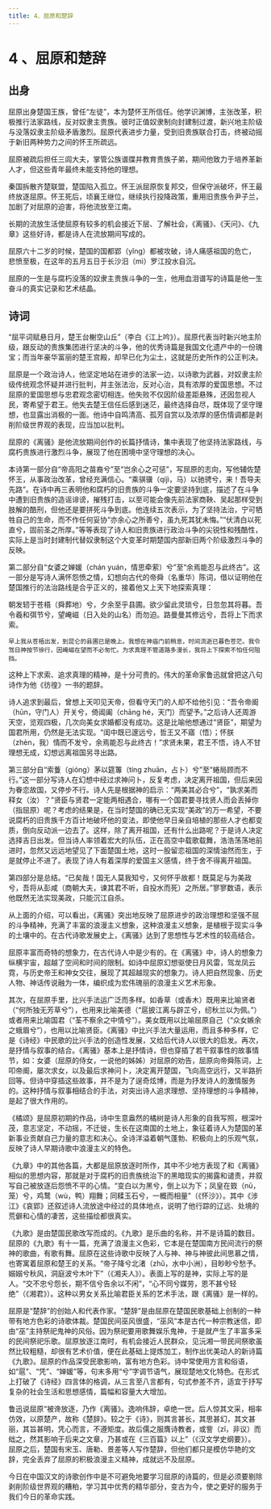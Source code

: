 ```yaml
---
title: 4、屈原和楚辞
---
```


# 4 、屈原和楚辞

## 出身

屈原出身楚国王族，曾任“左徒”，本为楚怀王所信任。他学识渊博，主张改革，积极推行法家路线，反对奴隶主贵族。彼时正值奴隶制向封建制过渡，新兴地主阶级与没落奴隶主阶级矛盾激烈。屈原代表进步力量，受到旧贵族联合打击，终被动摇于新旧两种势力之间的怀王所疏远。

屈原被疏后担任三闾大夫，掌管公族谱牒并教育贵族子弟，期间他致力于培养革新人才，但这些青年最终未能支持他的理想。

秦国拆散齐楚联盟，楚国陷入孤立。怀王派屈原恢复邦交，但保守派破坏，怀王最终放逐屈原。怀王死后，顷襄王继位，继续执行投降政策，重用旧贵族令尹子兰，加剧了对屈原的迫害，将他流放至江南。

长期的流放生活使屈原有较多的机会接近下层、了解社会，《离骚》、《天问》、《九章》这些好诗，都是诗人在流放期间写成的。

屈原六十二岁的时候，楚国的国都郢（yǐng）都被攻破，诗人痛感祖国的危亡，悲愤至极，在这年的五月五日于长沙汨（mì）罗江投水自沉。

屈原的一生是与腐朽没落的奴隶主贵族斗争的一生，他用血泪谱写的诗篇是他一生奋斗的真实记录和艺术结晶。

## 诗词

“屈平词赋悬日月，楚王台榭空山丘”（李白《江上吟》）。屈原代表当时新兴地主阶级，跟反动的贵族集团进行坚决的斗争，他的优秀诗篇是我国文化遗产中的一份瑰宝；而当年豪华富丽的楚王宫殿，却早已化为尘土，这就是历史所作的公正判决。

屈原是一个政治诗人，他坚定地站在进步的法家一边，以诗歌为武器，对奴隶主阶级传统观念怀疑并进行批判，并主张法治，反对心治，具有浓厚的爱国思想。不过屈原的爱国思想与忠君观念密切相连。他失败不仅因阶级差距悬殊，还因忽视人民，寄希望于君王。他失去楚王信任后感到迷茫，最终选择自尽，既体现了坚守理想，也显露出消极的一面。他诗中自鸣清高、孤芳自赏以及浓厚的感伤情调都是剥削阶级世界观的表现，应当加以批判。

屈原的《离骚》是他流放期间创作的长篇抒情诗，集中表现了他坚持法家路线，与腐朽贵族进行激烈斗争，展现了他在困境中坚守理想的决心。

本诗第一部分自“帝高阳之苗裔兮”至“岂余心之可惩”，写屈原的志向，写他辅佐楚怀王，从事政治改革，曾经充满信心。“乘骐骥（qíjì，马）以驰骋兮，来！吾导夫先路”。在诗中再三表明他和腐朽的旧贵族的斗争一定要坚持到底，描述了在斗争中遭到旧贵族的造谣诽谤，摧残打击，以至可能会像先前法家商鞅、吴起那样受到肢解的酷刑，但他还是要拼死斗争到底。他连续五次表示，为了坚持法治，宁可牺牲自己的生命，而不作任何妥协“亦余心之所善兮，虽九死其犹未悔。”“伏清白以死直兮，固前圣之所厚。”等等表现了诗人和旧贵族进行政治斗争的尖锐性和残酷性，实际上是当时封建制代替奴隶制这个大变革时期楚国内部新旧两个阶级激烈斗争的反映。

第二部分自“女婆之婵媛（chán yuán，情思牵萦）兮”至“余焉能忍与此终古”。这一部分是写诗人满怀怨愤之情，幻想向古代的帝舜（名重华）陈词，借以证明他在楚国推行的法治路线是合乎正义的，接着他又上天下地探索真理：

朝发轫于苍梧（舜葬地）兮，夕余至乎县圃。欲少留此灵琐兮，日忽忽其将暮。吾令羲和弭节兮，望崦嵫（日入处的山名）而勿迫。路曼曼其修远兮，吾将上下而求索。

`早上我从苍梧出发，到昆仑的县圃已是晚上。我想在神庙门前稍息，时间流逝已暮色苍茫。我令驾日神按节徐行，因崦嵫在望而不必匆忙。为求真理不管道路多漫长，我将上下探索不怕任何阻挡。`

这种上下求索、追求真理的精神，是十分可贵的。伟大的革命家鲁迅就曾把这八句诗作为他《彷徨》一书的题辞。

诗人追求到最后，曾想上天叩见天帝，但看守天门的人却不给他引见：“吾令帝阍（hūn，守门人）开关兮，倚阊阖（chāng hé，天门）而望予。”之后诗人还周游天空，览观四极，几次向美女求婚都没有成功。这是比喻他想通过“贤臣”，期望为国君所用，仍然是无法实现。“闺中既已邃远兮，哲王又不寤（悟）；怀朕（zhèn，我）情而不发兮，余焉能忍与此终古！”求贤未果，君王不悟，诗人不甘理想无成，幻想远离祖国另寻出路。

第三部分自“索藑（gióng）茅以筵篿（tíng zhuān，占卜）兮”至“蜷局顾而不行。”这一部分写诗人在幻想中经过求神问卜，反复考虑，决定离开祖国，但后来因为眷恋故国，又停步不行。诗人先是根据神的启示：“两美其必合兮”，“孰求美而释女（汝）？”贤臣与贤君一定能两相遇合，哪有一个国君要寻找贤人而会丢掉你（指屈原）呢？考虑的结果是，在当时楚国的确已无实现“美政”的万一希望，不要说腐朽的旧贵族千方百计地破坏他的变法，即使他早日亲自培植的那些人才也都变质，倒向反动派一边去了。这样，除了离开祖国，还有什么出路呢？于是诗人决定选择吉日出发。但当诗人率领着宏大的队伍，正在高空中载歌载舞，浩浩荡荡地前进时，忽然又远远地望见了下面楚国土地，这时一股留恋祖国的深情油然而生，于是就停止不进了。表现了诗人有着深厚的爱国主义感情，终于舍不得离开祖国。

第四部分是总结。“已矣哉！国无人莫我知兮，又何怀乎故都！既莫足与为美政兮，吾将从彭咸（商朝大夫，谏其君不听，自投水而死）之所居。”寥寥数语，表示他既然无法实现美政，只能沉江自杀。

从上面的介绍，可以看出，《离骚》突出地反映了屈原进步的政治理想和坚强不屈的斗争精神，充满了丰富的浪漫主义想象，这种浪漫主义想象，是植根于现实斗争的土壤中的。在古代诗歌发展史上，《离骚》达到了思想性与艺术性的较高结合。

屈原丰富而奇特的想象力，在古代诗人中是少有的。在《离骚》中，诗人的想象力纵横宇宙，超越了空间和时间的限制。如诗中屈原幻想驱使日月风雷，驾龙凤云霓，与历史帝王和神女交往，展现了其超越现实的想象力。诗人把自然现象、历史人物、神话传说融为一体，编织成为宏伟瑰丽的浪漫主义艺术形象。

其次，在屈原手里，比兴手法运广泛而多样。如香草（或香木）既用来比喻贤者（“何所独无芳草兮”），也用来比喻美德（“扈披江离与辟芷兮，纫秋兰以为佩。”）或者用来比喻国君（“荃不察余之中情兮”）。美女既用以比喻屈原自己（“众女嫉余之蛾眉兮”），也用以比喻贤臣。《离骚》中比兴手法大量运用，而且多种多样，它是《诗经》中民歌的比兴手法的创造性发展，又给后代诗人以很大的启发。再次，是抒情与叙事的结合。《离骚》基本上是抒情诗，但也穿插了若干叙事性的故事情节，如：女婆（屈原的侍女，一说他的姊姊）对屈原的劝告，屈原向帝舜陈词，上叩帝阍，屡次求女，以及最后求神问卜，决定离开楚国，飞向高空远行，又半路折回等。但诗中穿插这些故事，并不是为了逞奇炫博，而是为抒发诗人的激情服务的。这种抒情与叙事相结合的手法，对突出诗人追求理想、坚持理想的斗争精神，是起了很大作用的。

《橘颂》是屈原初期的作品，诗中生意盎然的橘树是诗人形象的自我写照，根深叶茂，意志坚定，不动摇，不迁徙，生长在这南国的土地上，象征着诗人为楚国的革新事业贡献自己力量的意志和决心。全诗洋溢着朝气蓬勃、积极向上的乐观气氛，反映了诗人早期诗歌中浪漫主义的特色。

《九章》中的其他各篇，大都是屈原放逐时所作，其中不少地方表现了和《离骚》相似的思想内容，那就是对于腐朽的旧贵族统治下的黑暗现实的揭露和谴责，并叙写自己被放逐后怨愤不平的心情。“变白以为黑兮，倒上以为下；凤皇在笯（nū，笼）兮，鸡鹜（wù，鸭）翔舞；同糅玉石兮，一概而相量”（《怀沙》）。其中《涉江》《哀郢》还叙述诗人流放途中经过的具体地点，说明了他行踪的辽远、处境的荒僻和心情的凄苦，这些描绘都很真实。

《九歌》是由楚国民歌改写而成的。《九歌》是乐曲的名称，并不是诗篇的数目。屈原的《九歌》有十一篇，充满了浪漫主义色彩，它本是在楚国南方民间流行的祭神的歌曲，有歌有舞。屈原在这些诗歌中反映了人与神、神与神彼此间思慕之情，也寄寓着屈原和楚王的关系。“帝子降兮北渚（zhǔ，水中小洲），目眇眇兮愁予。嫋嫋兮秋风，洞庭波兮木叶下”（《湘夫人》）。表面上写的是神，实际上写的是人。“交不忠兮怨长，期不信兮告余以不闲”，“心不同兮媒劳，恩不甚兮轻绝”（《湘君》）。这种以男女关系比喻君臣关系的艺术手法，跟《离骚》是一样的。

屈原是“楚辞”的创始人和代表作家。“楚辞”是由屈原在楚国民歌基础上创制的一种带有地方色彩的诗歌体裁。楚国民间巫风很盛，“巫风”本是古代一种宗教迷信，即由“巫”主持祭祀鬼神的风俗。因为祭祀要用歌舞娱乐鬼神，于是就产生了丰富多采的民间祭祀乐歌。屈原放逐江南时，有机会接近人民群众，见沅湘一带民间祭歌虽然比较粗糙，却很有艺术价值，便在此基础上提炼加工，制作出优美动人的新诗篇《九歌》。屈原的作品深受民歌影响，富有地方色彩。诗中常使用方言和俗语，如“扈”、“凭”、“婵媛”等，句末多用“兮”字调节语气，展现楚地文化特色。在形式上打破了《诗经》四言体的格调，从三言至八言都有，句式参差不齐，适宜于抒写复杂的社会生活和思想感情，篇幅和容量大大增加。

鲁迅说屈原“被谗放逐，乃作《离骚》。逸响伟辞，卓绝一世。后人惊其文采，相率仿效，以原楚产，故称《楚辞》。较之于《诗》，则其言甚长，其思甚幻，其文甚丽，其旨甚明，凭心而言，不遵矩度。故后儒之服膺诗教者，或訾（zǐ，非议）而绌之，然其影响于后来之文章，乃甚或在《三百篇》以上”（《汉文学史纲要》）。
屈原之后，楚国有宋玉、唐勒、景差等人写作楚辞，但他们都只是模仿华艳的文辞，完全丢弃了屈原的积极浪漫主义精神，成就远不及屈原。

今日在中国汉文的诗歌创作中是不可避免地要学习屈原的诗篇的，但是必须要剔除剥削阶级世界观的糟粕，学习其中优秀的精华部分，变古为今，使之更好的服务于我们今日的革命实践。